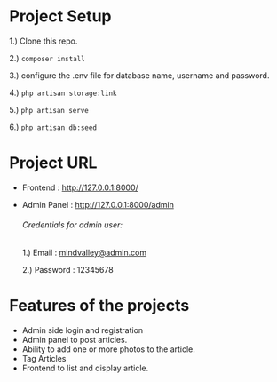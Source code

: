# Project Setup
 1.)  Clone this repo.
 
 2.) ``` composer install ```
 
 3.) configure the .env file for database name, username and password.
 
 4.) ``` php artisan storage:link ```
 
 5.) ``` php artisan serve ```
 
 6.) ``` php artisan db:seed ```
 
 # Project URL
 - Frontend : http://127.0.0.1:8000/
 - Admin Panel : http://127.0.0.1:8000/admin
    ###### Credentials for admin user:

    1.) Email : mindvalley@admin.com
    
    2.) Password : 12345678
 
 # Features of the projects
 - Admin side login and registration
 - Admin panel to post articles.
 - Ability to add one or more photos to the article.
 - Tag Articles
 - Frontend to list and display article.
 

